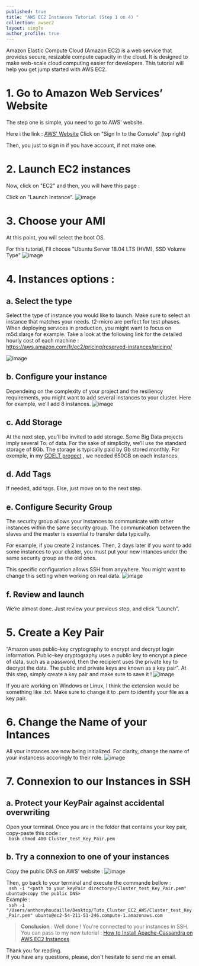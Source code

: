 ```yaml
---
published: true
title: "AWS EC2 Instances Tutorial (Step 1 on 4) "
collection: awsec2
layout: single
author_profile: true
---
```


Amazon Elastic Compute Cloud (Amazon EC2) is a web service that provides secure, resizable compute capacity in the cloud. It is designed to make web-scale cloud computing easier for developers. This tutorial will help you get jump started with AWS EC2. 


# 1. Go to Amazon Web Services’ Website

The step one is simple, you need to go to AWS' website.

Here i the link :  <span style="color:blue">[AWS' Website](https://aws.amazon.com/fr/console/)</span>
Click on "Sign In to the Console" (top right)

Then, you just to sign in if you have account, if not make one.

# 2. Launch EC2 instances 

Now, click on "EC2" and then, you will have this page : 

Click on "Launch Instance".
![image](https://AnthonyHoudaille.github.io/images/EC2_launch_instances.png)


# 3. Choose your AMI

At this point, you will select the boot OS.  

For this tutorial, I'll choose "Ubuntu Server 18.04 LTS (HVM), SSD Volume Type"
![image](https://AnthonyHoudaille.github.io/images/EC2_launch_Ubuntu.png)

# 4. Instances options :

## a. Select the type 

Select the type of instance you would like to launch. Make sure to select an instance that matches your needs. t2-micro are perfect for test phases. When deploying services in production, you might want to focus on m5d.xlarge for example. Take a look at the following link for the detailed hourly cost of each machine : https://aws.amazon.com/fr/ec2/pricing/reserved-instances/pricing/
  
![image](https://AnthonyHoudaille.github.io/images/EC2_launch_t2micro.png)

## b. Configure your instance 

Dependeing on the complexity of your project and the resiliency requirements, you might want to add several instances to your cluster. Here for example, we’ll add 8 instances.
![image](https://AnthonyHoudaille.github.io/images/EC2_number.png)

## c. Add Storage

At the next step, you’ll be invited to add storage. Some Big Data projects imply several To. of data. For the sake of simplicity, we’ll use the standard storage of 8Gb. The storage is typically paid by Gb stored monthly.
For exemple, in my <span style="color:blue">[GDELT progect](https://github.com/AnthonyHoudaille/Cassandra-GDELT-Queries-AWS)</span> , we needed 650GB on each instances.   

## d. Add Tags

 If needed, add tags. Else, just move on to the next step.

## e. Configure Security Group

The security group allows your instances to communicate with other instances within the same security group. The communication between the slaves and the master is essential to transfer data typically.

For example, if you create 2 instances. Then, 2 days later if you want to add some instances to your cluster, you must put your new intances under the same security group as the old ones.

This specific configuration allows SSH from anywhere. You might want to change this setting when working on real data.
![image](https://AnthonyHoudaille.github.io/images/EC2_security_group.png)

## f. Review and launch

We’re almost done. Just review your previous step, and click “Launch”.

# 5. Create a Key Pair 

“Amazon uses public–key cryptography to encrypt and decrypt login information. Public–key cryptography uses a public key to encrypt a piece of data, such as a password, then the recipient uses the private key to decrypt the data. The public and private keys are known as a key pair”. At this step, simply create a key pair and make sure to save it !
![image](https://AnthonyHoudaille.github.io/images/EC2_key_pair.png)

If you are working on Windows or Linux, I think the extension would be something like .txt. Make sure to change it to .pem to identify your file as a key pair.

# 6. Change the Name of your Intances 

All your instances are now being initialized. For clarity, change the name of your instancess accoringly to their role.
![image](https://AnthonyHoudaille.github.io/images/EC2_change_name.png)

# 7. Connexion to our Instances in SSH

## a. Protect your KeyPair against accidental overwriting

Open your terminal. Once you are in the folder that contains your key pair, copy-paste this code :   
``` bash chmod 400 Cluster_test_Key_Pair.pem```

## b. Try a connexion to one of your instances 

Copy the public DNS on AWS' website : 
![image](https://AnthonyHoudaille.github.io/images/EC2_copy_DNS.png)

Then, go back to your terminal and execute the commande bellow :  
``` ssh -i "<path to your keyPair directory>/Cluster_test_Key_Pair.pem" ubuntu@<copy the public DNS>```   
Example :   
``` ssh -i "/Users/anthonyhoudaille/Desktop/Tuto_Cluster_EC2_AWS/Cluster_test_Key_Pair.pem" ubuntu@ec2-54-211-51-246.compute-1.amazonaws.com```



> **Conclusion** : Well done ! You're connected to your instances in SSH.  
You can pass to my new tutorial : <span style="color:blue">[How to Install Apache-Cassandra on AWS EC2 Instances](https://anthonyhoudaille.github.io//awsec2/03_Cassandra_Tutorial/)</span>

Thank you for reading.  
If you have any questions, please, don't hesitate to send me an email.

